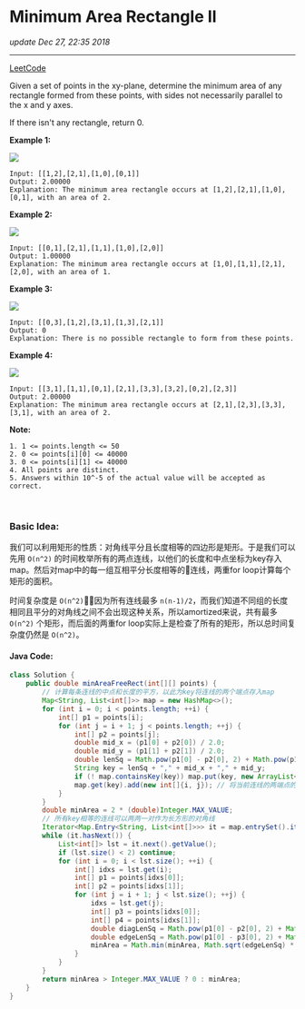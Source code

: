# Minimum Area Rectangle II
_update Dec 27, 22:35 2018_

---
[LeetCode](https://leetcode.com/problems/minimum-area-rectangle-ii/)

Given a set of points in the xy-plane, determine the minimum area of any rectangle formed from these points, with sides not necessarily parallel to the x and y axes.

If there isn't any rectangle, return 0.

 
**Example 1:**

![](https://assets.leetcode.com/uploads/2018/12/21/1a.png)

    Input: [[1,2],[2,1],[1,0],[0,1]]
    Output: 2.00000
    Explanation: The minimum area rectangle occurs at [1,2],[2,1],[1,0],[0,1], with an area of 2.

**Example 2:**

![](https://assets.leetcode.com/uploads/2018/12/22/2.png)

    Input: [[0,1],[2,1],[1,1],[1,0],[2,0]]
    Output: 1.00000
    Explanation: The minimum area rectangle occurs at [1,0],[1,1],[2,1],[2,0], with an area of 1.

**Example 3:**

![](https://assets.leetcode.com/uploads/2018/12/22/3.png)

    Input: [[0,3],[1,2],[3,1],[1,3],[2,1]]
    Output: 0
    Explanation: There is no possible rectangle to form from these points.

**Example 4:**

![](https://assets.leetcode.com/uploads/2018/12/21/4c.png)

    Input: [[3,1],[1,1],[0,1],[2,1],[3,3],[3,2],[0,2],[2,3]]
    Output: 2.00000
    Explanation: The minimum area rectangle occurs at [2,1],[2,3],[3,3],[3,1], with an area of 2. 

**Note:**

    1. 1 <= points.length <= 50
    2. 0 <= points[i][0] <= 40000
    3. 0 <= points[i][1] <= 40000
    4. All points are distinct.
    5. Answers within 10^-5 of the actual value will be accepted as correct.

<br/>

### Basic Idea:
我们可以利用矩形的性质：对角线平分且长度相等的四边形是矩形。于是我们可以先用 `O(n^2)` 的时间枚举所有的两点连线，以他们的长度和中点坐标为key存入map。然后对map中的每一组互相平分长度相等的连线，两重for loop计算每个矩形的面积。

时间复杂度是 `O(n^2)`，因为所有连线最多 `n(n-1)/2`，而我们知道不同组的长度相同且平分的对角线之间不会出现这种关系，所以amortized来说，共有最多 `O(n^2)` 个矩形，而后面的两重for loop实际上是检查了所有的矩形，所以总时间复杂度仍然是 `O(n^2)`。

#### Java Code:
```java
class Solution {
    public double minAreaFreeRect(int[][] points) {
        // 计算每条连线的中点和长度的平方，以此为key将连线的两个端点存入map
        Map<String, List<int[]>> map = new HashMap<>();
        for (int i = 0; i < points.length; ++i) {
            int[] p1 = points[i];
            for (int j = i + 1; j < points.length; ++j) {
                int[] p2 = points[j];
                double mid_x = (p1[0] + p2[0]) / 2.0;
                double mid_y = (p1[1] + p2[1]) / 2.0;
                double lenSq = Math.pow(p1[0] - p2[0], 2) + Math.pow(p1[1] - p2[1], 2);
                String key = lenSq + "," + mid_x + "," + mid_y;
                if (! map.containsKey(key)) map.put(key, new ArrayList<>());
                map.get(key).add(new int[]{i, j}); // 将当前连线的两端点的index存入map
            }
        }
        double minArea = 2 * (double)Integer.MAX_VALUE;
        // 所有key相等的连线可以两两一对作为长方形的对角线
        Iterator<Map.Entry<String, List<int[]>>> it = map.entrySet().iterator();
        while (it.hasNext()) {
            List<int[]> lst = it.next().getValue();
            if (lst.size() < 2) continue;
            for (int i = 0; i < lst.size(); ++i) {
                int[] idxs = lst.get(i);
                int[] p1 = points[idxs[0]];
                int[] p2 = points[idxs[1]];
                for (int j = i + 1; j < lst.size(); ++j) {
                    idxs = lst.get(j);
                    int[] p3 = points[idxs[0]];
                    int[] p4 = points[idxs[1]];
                    double diagLenSq = Math.pow(p1[0] - p2[0], 2) + Math.pow(p1[1] - p2[1], 2);
                    double edgeLenSq = Math.pow(p1[0] - p3[0], 2) + Math.pow(p1[1] - p3[1], 2);
                    minArea = Math.min(minArea, Math.sqrt(edgeLenSq) * Math.sqrt(diagLenSq - edgeLenSq));
                }
            }
        }
        return minArea > Integer.MAX_VALUE ? 0 : minArea;
    }
}
```
